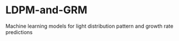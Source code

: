 # LDPM-and-GRM
Machine learning models for light distribution pattern  and growth rate predictions  
